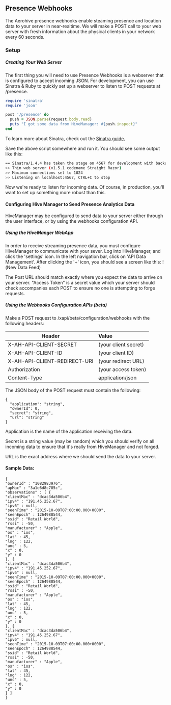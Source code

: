 ## Presence Webhooks
The Aerohive presence webhooks enable steaming presence and location data to your server in near-realtime. We will make a POST call to your web server with fresh information about the physical clients in your network every 60 seconds.

### Setup
##### Creating Your Web Server
The first thing you will need to use Presence Webhooks is a webserver that is configured to accept incoming JSON. 
For development, you can use Sinatra & Ruby to quickly set up a webserver to listen to POST requests at /presence.

```rb
require 'sinatra'
require 'json'

post '/presence' do
  push = JSON.parse(request.body.read)
  puts "I got some data from HiveManager: #{push.inspect}"
end
```

To learn more about Sinatra, check out the [Sinatra guide.]

Save the above script somewhere and run it. You should see some output like this:
```sh
== Sinatra/1.4.4 has taken the stage on 4567 for development with backup from Thin
>> Thin web server (v1.5.1 codename Straight Razor)
>> Maximum connections set to 1024
>> Listening on localhost:4567, CTRL+C to stop
```
Now we're ready to listen for incoming data. Of course, in production, you'll want to set up something more robust than this.

#### Configuring Hive Manager to Send Presence Analytics Data
HiveManager may be configured to send data to your server either through the user interface, or by using the webhooks configuration API.
##### Using the HiveManger WebApp
In order to receive streaming presence data, you must configure HiveManager to communicate with your sever. Log into HiveManager, and click the 'settings' icon. In the left navigation bar, click on 'API Data Management'. After clicking the '+' icon, you should see a screen like this:
!(New Data Feed)

The Post URL should match exactly where you expect the data to arrive on your server.
"Access Token" is a secret value which your server should check accompanies each POST to ensure no one is attempting to forge requests.

##### Using the Webhooks Configuration APIs (beta)
Make a POST request to <your datacenter>/xapi/beta/configuration/webhooks with the following headers:

|Header                         |   Value               |
|-------------------------------|:----------------------|
|X-AH-API-CLIENT-SECRET         | (your client secret)  |
|X-AH-API-CLIENT-ID             | (your client ID)      |
|X-AH-API-CLIENT-REDIRECT-URI   | (your redirect URL)   |
|Authorization                  | (your access token)   |
|Content-Type                   | application/json      |

The JSON body of the POST request must contain the following:
```
{
  "application": "string",
  "ownerId": 0,
  "secret": "string",
  "url": "string"
}
```
Application is the name of the application receiving the data.

Secret is a string value (may be random) which you should verify on all incoming data to ensure that it's really from HiveManager and not forged.

URL is the exact address where we should send the data to your server.

#### Sample Data:
```
{
"ownerId" : "1082983976",
"apMac" : "3a1e6d8c785c",
"observations" : [ {
"clientMac" : "dcac3da506b4",
"ipv4" : "191.45.252.67",
"ipv6" : null,
"seenTime" : "2015-10-09T07:00:00.000+0000",
"seenEpoch" : 1264988544,
"ssid" : "Retail World",
"rssi" : -50,
"manufacturer" : "Apple",
"os" : "ios",
"lat" : 45,
"lng" : 122,
"unc" : 5,
"x" : 0,
"y" : 0
}, {
"clientMac" : "dcac3da506b4",
"ipv4" : "191.45.252.67",
"ipv6" : null,
"seenTime" : "2015-10-09T07:00:00.000+0000",
"seenEpoch" : 1264988544,
"ssid" : "Retail World",
"rssi" : -50,
"manufacturer" : "Apple",
"os" : "ios",
"lat" : 45,
"lng" : 122,
"unc" : 5,
"x" : 0,
"y" : 0
}, {
"clientMac" : "dcac3da506b4",
"ipv4" : "191.45.252.67",
"ipv6" : null,
"seenTime" : "2015-10-09T07:00:00.000+0000",
"seenEpoch" : 1264988544,
"ssid" : "Retail World",
"rssi" : -50,
"manufacturer" : "Apple",
"os" : "ios",
"lat" : 45,
"lng" : 122,
"unc" : 5,
"x" : 0,
"y" : 0
} ]
}
```

[Sinatra guide.]: http://www.sinatrarb.com/
